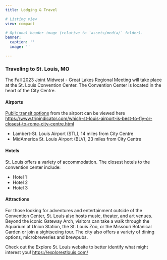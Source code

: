 ```yaml
---
title: Lodging & Travel

# Listing view
view: compact

# Optional header image (relative to `assets/media/` folder).
banner:
  caption: ''
  image: ''

---
```

### Traveling to St. Louis, MO

The Fall 2023 Joint Midwest - Great Lakes Regional Meeting will take place at the St. Louis Convention Center. The Convention Center is located in the heart of the City Centre.

#### Airports
[Public transit options](https://www.tripindicator.com/which-st-louis-airport-is-best-to-fly-or-closest-to-rome-city-centre.html) from the airport can be viewed here https://www.tripindicator.com/which-st-louis-airport-is-best-to-fly-or-closest-to-rome-city-centre.html
* Lambert-St. Louis Airport (STL), 14 miles from City Centre
* MidAmerica St. Louis Airport (BLV), 23 miles from City Centre

#### Hotels
St. Louis offers a variety of accommodation. The closest hotels to the convention center include: 
* Hotel 1
* Hotel 2
* Hotel 3

#### Attractions
For those looking for adventures and entertainment outside of the Convention Center, St. Louis also hosts music, theater, and art venues. Beyond the iconic Gateway Arch, visitors can take a walk through the Aquarium at Union Station, the St. Louis Zoo, or the Missouri Botanical Garden or join a sightseeing tour. The city also offers a variety of dining options, microbreweries and brewpubs. 

Check out the Explore St. Louis website to better identify what might interest you! https://explorestlouis.com/
